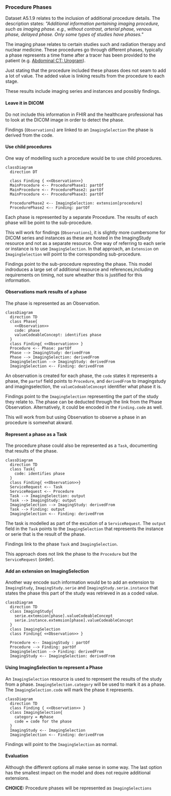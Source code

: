 
### Procedure Phases

Dataset A5.1.9 relates to the inclusion of additional procedure details. The description states: _"Additional information pertaining imaging procedure, such as 
imaging phase. e.g., without contrast, arterial phase, venous phase, delayed phase. Only some types of studies have phases."_

The imaging phase relates to certain studies such and radiation therapy and nuclear medicine. These procedures go through different phases, typically a phase represents a time frame after a tracer has been provided to the patient (e.g. [Abdominal CT: Urogram](https://litfl.com/abdominal-ct-urogram/)).

Just stating that the procedure included these phases does not seam to add a lot of value. The added value is linking results from the procedure to each stage.

These results include imaging series and instances and possibly findings.

#### Leave it in DICOM

Do not include this information in FHIR and the healthcare professional has to look at the DICOM image in order to detect the phase.

Findings (`Observations`) are linked to an `ImagingSelection` the phase is derived from the code.

#### Use child procedures

One way of modelling such a procedure would be to use child procedures.

```mermaid
classDiagram
  direction DT

  class Finding { <<Observation>>}
  MainProcedure <-- ProcedurePhase1: partOf
  MainProcedure <-- ProcedurePhase2: partOf
  MainProcedure <-- ProcedurePhase3: partOf
  
  ProcedurePhase2 <-- ImagingSelection: extension[procedure]
  ProcedurePhase2 <-- Finding: partOf
```

Each phase is represented by a separate Procedure. The results of each phase will be point to the sub-procedure.

This will work for findings (`Observations`), it is slightly more cumbersome for DICOM series and instances as these are hosted in the ImagingStudy resource and not as a separate resource. One way of referring to each serie or instance is to use `ImagingSelection`. In that approach, an `Extension` on `ImagingSelection` will point to the corresponding sub-procedure.

Findings point to the sub-procedure represting the phase. This model indroduces a large set of additional resource and references,including requirements on timing, not sure wheather this is justified for this information.

#### Observations mark results of a phase

The phase is represented as an Observation.

```mermaid
classDiagram
  direction TD
  class Phase{
    <<Observation>>
    code: phase
    valueCodeableConcept: identifies phase
  }
  class Finding{ <<Observation>> }
  Procedure <-- Phase: partOf
  Phase --> ImagingStudy: derivedFrom
  Phase --> ImagingSelection: derivedFrom
  ImagingSelection --> ImagingStudy: derivedFrom
  ImagingSelection <-- Finding: derivedFrom
```

An observation is created for each phase, the `code` states it represents a phase, the `partof` field points to `Procedure`, and `derivedFrom` to imagingstudy and imagingselection, the `valueCodeableConcept` identifier what phase it is.

Findings point to the `ImagingSelection` representing the part of the study they relate to. The phase can be deducted through the link from the Phase Observation. Alternatively, it could be encoded in the `Finding.code` as well.

This will work from but using Observation to observe a phase in an procedure is somewhat akward.

#### Represent a phase as a Task

The procedure phase could also be represented as a `Task`, documenting that results of the phase.

```mermaid
classDiagram
  direction TD
  class Task{
    code: identifies phase
  }
  class Finding{ <<Observation>>}
  ServiceRequest <-- Task
  ServiceRequest <-- Procedure
  Task --> ImagingSelection: output
  Task --> ImagingStudy: output
  ImagingSelection --> ImagingStudy: derivedFrom
  Task --> Finding: output
  ImagingSelection <-- Finding: derivedFrom
```

The task is modelled as part of the excution of a `ServiceRequest`. The `output` field in the `Task` points to the `ImagingSelection` that represents the instance or serie that is the result of the phase.

Findings link to the phase `Task` and `ImagingSelection`.

This approach does not link the phase to the `Procedure` but the `ServiceRequest` (order).

#### Add an extension on ImagingSelection

Another way encode such information would be to add an extension to `ImagingStudy`, `ImagingStudy.serie` and `ImagingStudy.serie.instance` that states the phase this part of the study was retrieved in as a coded value.

```mermaid
classDiagram
  direction TD
  class ImagingStudy{
    serie.extemsion[phase].valueCodeableConcept
    serie.instance.extemsion[phase].valueCodeableConcept
  }
  class ImagingSelection
  class Finding{ <<Observation>> }
  
  Procedure <-- ImagingStudy : partOf
  Procedure --> Finding: partOf
  ImagingSelection --> Finding: derivedFrom
  ImagingStudy <-- ImagingSelection: derivedFrom
```

#### Using ImagingSelection to represent a Phase

An `ImagingSelection` resource is used to represent the results of the study from a phase. `ImagingSelection.category` will be used to mark it as a phase. The `ImagingSelection.code` will mark the phase it represents. 

```mermaid
classDiagram
  direction TD
  class Finding { <<Observation>> }
  class ImagingSelection{
    category = #phase
    code = code for the phase
  }
  ImagingStudy <-- ImagingSelection
  ImagingSelection <-- Finding: derivedFrom
```

Findings will point to the `ImagingSelection` as normal.

#### Evaluation

Although the different options all make sense in some way. The last option has the smallest impact on the model and does not require additional extensions. 

**CHOICE:** Procedure phases will be represented as `ImagingSelections`